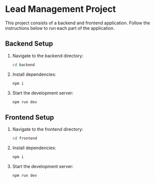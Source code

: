 # Lead Management Project

This project consists of a backend and frontend application. Follow the instructions below to run each part of the application.

## Backend Setup

1. Navigate to the backend directory:
   ```bash
   cd backend
   ```

2. Install dependencies:
   ```bash
   npm i
   ```

3. Start the development server:
   ```bash
   npm run dev
   ```

## Frontend Setup

1. Navigate to the frontend directory:
   ```bash
   cd frontend
   ```

2. Install dependencies:
   ```bash
   npm i
   ```

3. Start the development server:
   ```bash
   npm run dev
   ```